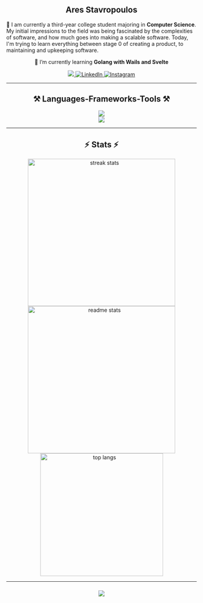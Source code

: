 <div align="center">
    <h2>Ares Stavropoulos</h2>
</div>
<div align="left">
  <p>
   🚀 I am currently a third-year college student majoring in <strong>Computer Science</strong>. My initial impressions to the field was being fascinated by the complexities of software, and how much goes into making a scalable software. Today, I'm trying to learn everything between stage 0 of creating a product, to maintaining and upkeeping software.  
  </p>
</div>

<div align="center">
  <p>🌱 I’m currently learning <strong>Golang with Wails and Svelte</strong></p>
</div>

<div align="center">
  <a href="mailto:aresstav04@gmail.com">
    <img src="https://img.shields.io/badge/Gmail-333333?style=for-the-badge&logo=gmail&logoColor=red" />
  </a>
  <a href="https://www.linkedin.com/in/ares-stavropoulos-324463181/">
    <img alt="LinkedIn" title "Connect on LinkedIn" src="https://img.shields.io/badge/LinkedIn-0077B5?style=for-the-badge&logo=linkedin"/>
  </a>
  <a href="https://www.instagram.com/ares2254/">
    <img alt="Instagram" title "Follow on Instagram" src="https://img.shields.io/badge/-Instagram-C13584?style=for-the-badge&logo=instagram&logoColor=white"/>
  </a>
</div>

<hr/>

<h2 align="center">⚒️ Languages-Frameworks-Tools ⚒️</h2>

<div align="center">
  <img src="https://skillicons.dev/icons?i=nodejs,linux,git,cpp,c,javascript,typescript,npm,express,mysql,java" /><br>
  <img src="https://skillicons.dev/icons?i=aws,react,golang,mysql,flask,python,css,html,sass,php,laravel,vim,svelte" />
</div>

<hr/>

<h2 align="center">⚡ Stats ⚡</h2>

<div align="center">
  <img width=390 src="https://streak-stats.demolab.com/?user=ares1605&count_private=true&theme=react&border_radius=10" alt="streak stats"/>
  <img width=390 src="https://github-readme-stats.vercel.app/api?username=ares1605&count_private=true&show_icons=true&theme=react&rank_icon=github&border_radius=10" alt="readme stats" />
  <br/>
  <img width=325 align="center" src="https://github-readme-stats.vercel.app/api/top-langs/?username=ares1605&hide=HTML&langs_count=8&layout=compact&theme=react&border_radius=10&size_weight=0.5&count_weight=0.5&exclude_repo=github-readme-stats" alt="top langs" />
</div>

<hr/>

<h3 align="center">
  <img src="https://readme-typing-svg.herokuapp.com/?font=Righteous&size=25&center=true&vCenter=true&width=500&height=70&duration=4000&lines=Thanks+for+visiting!+✌️;+Shoot+me+a+message+on+LinkedIn!;I'm+always+down+to+collab+:)">
</h3>
